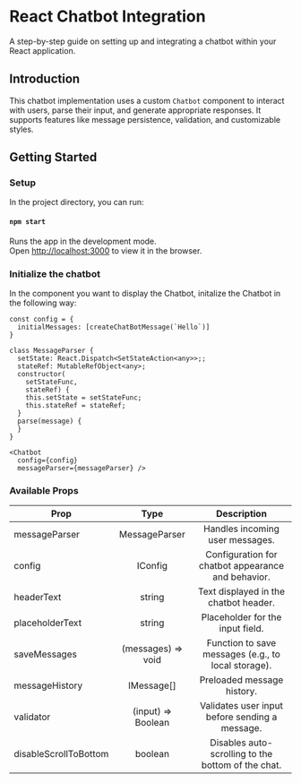 # React Chatbot Integration

A step-by-step guide on setting up and integrating a chatbot within your React application.

## Introduction
This chatbot implementation uses a custom `Chatbot` component to interact with users, parse their input, and generate appropriate responses. It supports features like message persistence, validation, and customizable styles.


## Getting Started

### Setup
In the project directory, you can run:
#### `npm start`

Runs the app in the development mode.\
Open [http://localhost:3000](http://localhost:3000) to view it in the browser.

### Initialize the chatbot

In the component you want to display the Chatbot, initalize the Chatbot in the following way:

```tsx
const config = {
  initialMessages: [createChatBotMessage(`Hello`)]
}

class MessageParser {
  setState: React.Dispatch<SetStateAction<any>>;;
  stateRef: MutableRefObject<any>;
  constructor(
    setStateFunc,
    stateRef) {
    this.setState = setStateFunc;
    this.stateRef = stateRef;
  }
  parse(message) {
  }
}

<Chatbot
  config={config}
  messageParser={messageParser} />

```

### Available Props
| Prop                                          | Type | Description |
| ----------------------------------------------- | :--: | :-------: |
| messageParser          |  MessageParser       |   Handles incoming user messages.                      |
| config                 |  IConfig             |   Configuration for chatbot appearance and behavior.   |
| headerText             |  string              |   Text displayed in the chatbot header.               |
| placeholderText        |  string              |   Placeholder for the input field.                    |
| saveMessages           |  (messages) => void  |   Function to save messages (e.g., to local storage). |
| messageHistory         |  IMessage[]          |   Preloaded message history.                           |
| validator              |  (input) => Boolean |   Validates user input before sending a message.       |
| disableScrollToBottom  |  boolean              |  Disables auto-scrolling to the bottom of the chat. |
